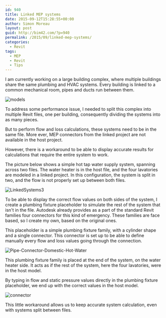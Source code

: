 ```yaml
---
id: 940
title: Linked MEP systems
date: 2015-09-12T15:28:55+00:00
author: Simon Moreau
layout: post
guid: http://bim42.com/?p=940
permalink: /2015/09/linked-mep-systems/
categories:
  - Revit
tags:
  - MEP
  - Revit
  - Tips
---
```

I am currently working on a large building complex, where multiple buildings share the same plumbing and HVAC systems. Every building is linked to a common mechanical room, pipes and ducts run between them.

![models](http://bim42.com/wp-content/uploads/2015/09/models.png)

To address some performance issue, I needed to split this complex into multiple Revit files, one per building, consequently dividing the systems into as many pieces.

But to perform flow and loss calculations, these systems need to be in the same file. More ever, MEP connectors from the linked project are not available in the host project.

However, there is a workaround to be able to display accurate results for calculations that require the entire system to work.

The picture below shows a simple hot tap water supply system, spanning across two files. The water heater is in the host file, and the four lavatories are modeled in a linked project. In this configuration, the system is split in two, and the flow is not properly set up between both files.

![LinkedSystems3](http://bim42.com/wp-content/uploads/2015/09/LinkedSystems3.png)

To be able to display the correct flow values on both sides of the system, I create a plumbing fixture placeholder to simulate the rest of the system that isn't in the file. Autodesk already provides as a part of the standard Revit families four connectors for this kind of emergency. These families are face based, so I create my own, based on the original ones.

This placeholder is a simple plumbing fixture family, with a cylinder shape and a single connector. This connector is set up to be able to define manually every flow and loss values going through the connection.

![Pipe-Connector-Domestic-Hot-Water](http://bim42.com/wp-content/uploads/2015/09/Pipe-Connector-Domestic-Hot-Water.png)

This plumbing fixture family is placed at the end of the system, on the water heater side. It acts as if the rest of the system, here the four lavatories, were in the host model.

By typing in flow and static pressure values directly in the plumbing fixture placeholder, we end up with the correct values in the host model.

![connector](http://bim42.com/wp-content/uploads/2015/09/connector.png)

This little workaround allows us to keep accurate system calculation, even with systems split between files.